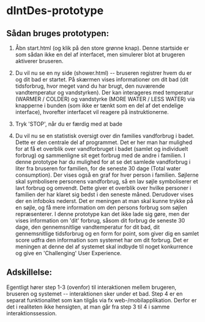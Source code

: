 dIntDes-prototype
=================

Sådan bruges prototypen:
------------------------

1. Åbn start.html (og klik på den store grønne knap). Denne startside er som sådan ikke en del af interfacet, men simulerer blot at brugeren aktiverer bruseren.

2. Du vil nu se en ny side (shower.html) -- bruseren registrer hvem du er og dit bad er startet. På skærmen vises informationer om dit bad (dit tidsforbrug, hvor meget vand du har brugt, den nuværende vandtemperatur og vandstyrken). Der kan interageres med temperatur (WARMER / COLDER) og vandstyrke (MORE WATER / LESS WATER) via knapperne i bunden (som ikke er tænkt som en del af det endelige interface), hvorefter interfacet vil reagere på instruktionerne. 

3. Tryk 'STOP', når du er færdig med at bade

4. Du vil nu se en statistisk oversigt over din families vandforbrug i badet. Dette er den centrale del af programmet. Det er her man har mulighed for at få et overblik over vandforbruget i badet (samlet og individuelt forbrug) og sammenligne sit eget forbrug med de andre i familien. I denne prototype har du mulighed for at se det samlede vandforbrug i liter fra bruseren for familien, for de seneste 30 dage (Total water consumption). Der vises også en graf for hver person i familien. Søjlerne skal symbolisere personens vandforbrug, så en lav søjle symboliserer et lavt forbrug og omvendt. Dette giver et overblik over hvilke personer i familien der har klaret sig bedst i den seneste måned. Derudover vises der en infoboks nederst. Det er meningen at man skal kunne trykke på en søjle, og få mere information om den persons forbrug som søjlen repræsenterer. I denne prototype kan det ikke lade sig gøre, men der vises information om 'dit' forbrug, såsom dit forbrug de seneste 30 dage, den gennemsnitlige vandtemperatur for dit bad, dit gennemsnitlige tidsforbrug og en form for point, som giver dig en samlet score udfra den information som systemet har om dit forbrug. Det er meningen at denne del af systemet skal indbyde til noget konkurrence og give en 'Challenging' User Experience.

Adskillelse:
------------

Egentligt hører step 1-3 (ovenfor) til interaktionen mellem brugeren, bruseren og systemet -- interaktionen sker under et bad. Step 4 er en separat funktionalitet som kan tilgås via fx web-/mobilapplikation. Derfor er det i realiteten ikke hensigten, at man går fra step 3 til 4 i samme interaktionssession.